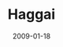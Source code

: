 ---
layout: message
category: message
series: "Lost Books"
title: "Haggai"
date: 2009-01-18
audio-description: "Brian Tome discusses the power of intentionality as seen in the book of Haggai."
audio: "http://s3.amazonaws.com/crossroadsaudiomessages/LostBooks2.mp3"
audio-title: "Lost Books&#58; Haggai"
audio-duration: "25&#58;12"
program-description: ""
program: "http://www.crossroads.net/players/media/hq/0117_18Program.pdf"
program-title: "Lost Books&#58; Haggai (Program)"
notes-description: " "
notes: "http://www.crossroads.net/players/media/hq/SN_01_17-18_08.pdf "
notes-title: "Lost Books&#58; Haggai (Study Notes)"
video-description: "If we want spiritual greatness, we must pay the price by being intentional. In this talk, Brian Tome highlights the theme of intentionality found in the Old Testament book of Haggai."
video-title: "Lost Books&#58; Haggai"
video: "https://s3.amazonaws.com/crossroadsvideomessages/LostBooks2.mp4"
video-poster: "https://www.crossroads.net/uploadedfiles/LostBooks2-still.jpg"
---